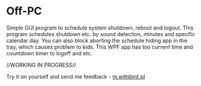 # Off-PC
Simple GUI program to schedule system shutdown, reboot and logout. This program schedules shutdown etc. by sound detection, minutes and specific calendar day.
You can also block aborting the schedule hiding app in the tray, which causes problem to kids.
This WPF app has too current time and countdown timer to logoff and etc.

//WORKING IN PROGRESS//

Try it on yourself and send me feedback - m.witt@int.pl


